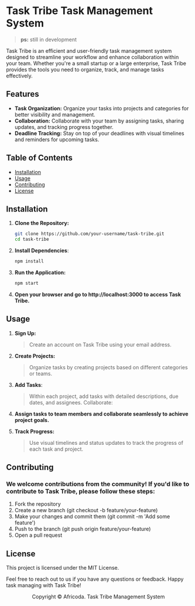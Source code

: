 # Task Tribe Task Management System

> **ps:** still in development


Task Tribe is an efficient and user-friendly task management system designed to streamline your workflow and enhance collaboration within your team. Whether you're a small startup or a large enterprise, Task Tribe provides the tools you need to organize, track, and manage tasks effectively.

## Features

- **Task Organization:** Organize your tasks into projects and categories for better visibility and management.
- **Collaboration:** Collaborate with your team by assigning tasks, sharing updates, and tracking progress together.
- **Deadline Tracking:** Stay on top of your deadlines with visual timelines and reminders for upcoming tasks.

## Table of Contents

- [Installation](#installation)
- [Usage](#usage)
- [Contributing](#contributing)
- [License](#license)

## Installation

1. **Clone the Repository:**
   ```bash
   git clone https://github.com/your-username/task-tribe.git
   cd task-tribe
   
2. **Install Dependencies**:
   ```bash
   npm install
   
3. **Run the Application:**
   ```bash
   npm start
   
4. **Open your browser and go to http://localhost:3000 to access Task Tribe.**

## Usage

1. **Sign Up:**
   > Create an account on Task Tribe using your email address.

2. **Create Projects:**
   > Organize tasks by creating projects based on different categories or teams.

3. **Add Tasks**:
   > Within each project, add tasks with detailed descriptions, due dates, and assignees.
   > Collaborate:

4. **Assign tasks to team members and collaborate seamlessly to achieve project goals.**
   
6. **Track Progress:**
   > Use visual timelines and status updates to track the progress of each task and project.
    
## Contributing
### We welcome contributions from the community! If you'd like to contribute to Task Tribe, please follow these steps:

1. Fork the repository
2. Create a new branch (git checkout -b feature/your-feature)
3. Make your changes and commit them (git commit -m 'Add some feature')
4. Push to the branch (git push origin feature/your-feature)
5. Open a pull request

## License
This project is licensed under the MIT License.

Feel free to reach out to us if you have any questions or feedback. Happy task managing with Task Tribe!

<div align="center"> 
  Copyright © Africoda. Task Tribe Management System
</div>
